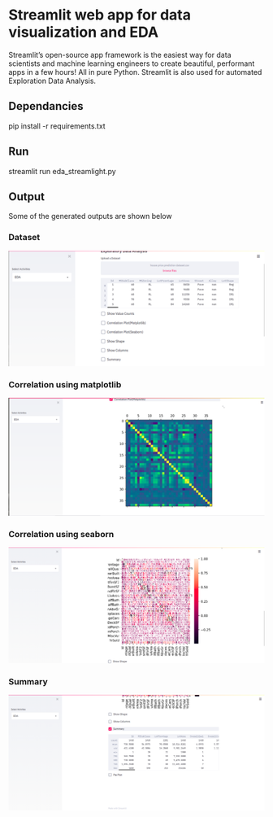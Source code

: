 # Streamlit web app for data visualization and EDA

Streamlit’s open-source app framework is the easiest way for data scientists and machine learning engineers to create beautiful, performant apps in a few hours!  All in pure Python. Streamlit is also used for automated Exploration Data Analysis.

## Dependancies

pip install -r requirements.txt

## Run
streamlit run eda_streamlight.py

## Output

Some of the generated outputs are shown below

### Dataset
![Alt text](output/dataset.png?raw=true "Dataset")
### Correlation using matplotlib
![Alt text](output/correlation_matplotlib.png?raw=true "Correlation(matplotlib)")
### Correlation using seaborn
![Alt text](output/correlation_seaborn.png?raw=true "Correlation(seaborn)")
### Summary
![Alt text](output/summary.png?raw=true "Summary")

